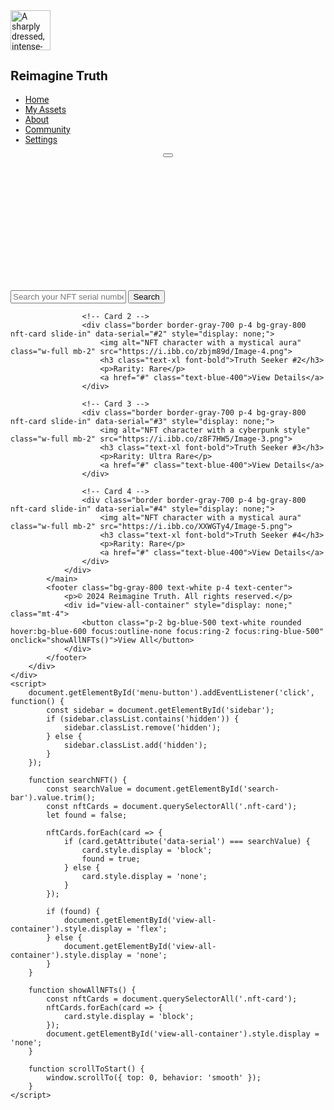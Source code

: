 <html lang="en">
<head>
    <meta charset="utf-8"/>
    <meta content="width=device-width, initial-scale=1.0" name="viewport"/>
    <title>Reimagine Truth</title>
    <script src="https://cdn.tailwindcss.com"></script>
    <link href="https://cdnjs.cloudflare.com/ajax/libs/font-awesome/5.15.3/css/all.min.css" rel="stylesheet"/>
    <link href="https://fonts.googleapis.com/css2?family=Roboto:wght@400;700&display=swap" rel="stylesheet"/>
    <style>
        body {
            font-family: 'Roboto', sans-serif;
        }
        @keyframes fadeIn {
            from { opacity: 0; }
            to { opacity: 1; }
        }
        .fade-in {
            animation: fadeIn 2s ease-in-out;
        }
        @keyframes slideIn {
            from { transform: translateY(20px); opacity: 0; }
            to { transform: translateY(0); opacity: 1; }
        }
        .slide-in {
            animation: slideIn 1s ease-in-out;
        }
        .sidebar {
            transition: transform 0.3s ease-in-out;
        }
        .sidebar:hover {
            transform: translateX(0);
        }
        .sidebar-item {
            transition: background-color 0.3s ease-in-out, color 0.3s ease-in-out;
        }
        .sidebar-item:hover {
            background-color: #4A5568;
            color: #FFFFFF;
        }
        .sticky-sidebar {
            position: -webkit-sticky;
            position: sticky;
            top: 0;
        }
    </style>
</head>
<body class="bg-gray-900 text-gray-200">
    <div class="flex flex-col md:flex-row">
        <aside class="w-full md:w-64 bg-gray-800 h-auto md:h-screen p-4 hidden md:block sticky-sidebar sidebar" id="sidebar">
            <div class="flex items-center mb-6">
                <img alt="A sharply dressed, intense-looking male character" class="w-16 h-16 rounded-full" height="64" src="https://i.ibb.co/p30Q5fs/Leonardo-Kino-XL-A-sharplydressed-intenselooking-male-characte-3.jpg" width="64"/>
                <h2 class="ml-4 text-xl font-bold">Reimagine Truth</h2>
            </div>
            <nav>
                <ul>
                    <li class="mb-4">
                        <a class="text-lg text-gray-200 hover:text-white sidebar-item" href="#" onclick="scrollToStart()">Home</a>
                    </li>
                    <li class="mb-4">
                        <a class="text-lg text-gray-200 hover:text-white sidebar-item" href="#">My Assets</a>
                    </li>
                    <li class="mb-4">
                        <a class="text-lg text-gray-200 hover:text-white sidebar-item" href="#">About</a>
                    </li>
                    <li class="mb-4">
                        <a class="text-lg text-gray-200 hover:text-white sidebar-item" href="https://linktr.ee/reimagine_truth" target="_blank">Community</a>
                    </li>
                    <li class="mb-4">
                        <a class="text-lg text-gray-200 hover:text-white sidebar-item" href="#">Settings</a>
                    </li>
                </ul>
            </nav>
        </aside>
        <div class="flex-1">
            <header class="bg-gray-800 text-white p-4 flex justify-between items-center relative">
                <button class="md:hidden text-white absolute top-4 left-4" id="menu-button">
                    <i class="fas fa-bars"></i>
                </button>
                <div class="flex flex-col items-center w-full">
                    <img alt="A sharply dressed, intense-looking male character" class="w-36 mb-2 fade-in" height="50" src="https://i.ibb.co/p30Q5fs/Leonardo-Kino-XL-A-sharplydressed-intenselooking-male-characte-3.jpg" width="150"/>
                    <h1 class="text-2xl font-bold text-center fade-in">Welcome to Reimagine Truth</h1>
                    <p class="text-lg text-center fade-in">Explore the unique stories of our NFT characters.</p>
                </div>
            </header>
            <main class="p-4">
                <div class="flex justify-center mb-6">
                    <input type="text" id="search-bar" placeholder="Search your NFT serial number #" class="w-full max-w-md p-2 rounded bg-gray-700 text-white placeholder-gray-400 focus:outline-none focus:ring-2 focus:ring-blue-500">
                    <button class="ml-2 p-2 bg-blue-500 text-white rounded hover:bg-blue-600 focus:outline-none focus:ring-2 focus:ring-blue-500" onclick="searchNFT()">Search</button>
                </div>
                <div class="flex justify-center mb-6" id="view-all-container" style="display: none;">
                    <button class="p-2 bg-blue-500 text-white rounded hover:bg-blue-600 focus:outline-none focus:ring-2 focus:ring-blue-500" onclick="showAllNFTs()">View All</button>
                </div>
                <div class="grid grid-cols-1 sm:grid-cols-2 md:grid-cols-3 lg:grid-cols-4 gap-4 p-4" id="nft-grid">
                    <!-- Card 1 -->
                    <div class="border border-gray-700 p-4 bg-gray-800 nft-card slide-in" data-serial="#1" style="display: none;">
                        <img alt="NFT character with a futuristic look" class="w-full mb-2" src="https://i.ibb.co/1mJM8ns/Image-7.png">
                        <h3 class="text-xl font-bold">Truth Seeker #1</h3>
                        <p>Rarity: Common</p>
                        <a href="#" class="text-blue-400">View Details</a>
                    </div>

                    <!-- Card 2 -->
                    <div class="border border-gray-700 p-4 bg-gray-800 nft-card slide-in" data-serial="#2" style="display: none;">
                        <img alt="NFT character with a mystical aura" class="w-full mb-2" src="https://i.ibb.co/zbjm89d/Image-4.png">
                        <h3 class="text-xl font-bold">Truth Seeker #2</h3>
                        <p>Rarity: Rare</p>
                        <a href="#" class="text-blue-400">View Details</a>
                    </div>

                    <!-- Card 3 -->
                    <div class="border border-gray-700 p-4 bg-gray-800 nft-card slide-in" data-serial="#3" style="display: none;">
                        <img alt="NFT character with a cyberpunk style" class="w-full mb-2" src="https://i.ibb.co/z8F7HW5/Image-3.png">
                        <h3 class="text-xl font-bold">Truth Seeker #3</h3>
                        <p>Rarity: Ultra Rare</p>
                        <a href="#" class="text-blue-400">View Details</a>
                    </div>

                    <!-- Card 4 -->
                    <div class="border border-gray-700 p-4 bg-gray-800 nft-card slide-in" data-serial="#4" style="display: none;">
                        <img alt="NFT character with a mystical aura" class="w-full mb-2" src="https://i.ibb.co/XXWGTy4/Image-5.png">
                        <h3 class="text-xl font-bold">Truth Seeker #4</h3>
                        <p>Rarity: Rare</p>
                        <a href="#" class="text-blue-400">View Details</a>
                    </div>
                </div>
            </main>
            <footer class="bg-gray-800 text-white p-4 text-center">
                <p>© 2024 Reimagine Truth. All rights reserved.</p>
                <div id="view-all-container" style="display: none;" class="mt-4">
                    <button class="p-2 bg-blue-500 text-white rounded hover:bg-blue-600 focus:outline-none focus:ring-2 focus:ring-blue-500" onclick="showAllNFTs()">View All</button>
                </div>
            </footer>
        </div>
    </div>
    <script>
        document.getElementById('menu-button').addEventListener('click', function() {
            const sidebar = document.getElementById('sidebar');
            if (sidebar.classList.contains('hidden')) {
                sidebar.classList.remove('hidden');
            } else {
                sidebar.classList.add('hidden');
            }
        });

        function searchNFT() {
            const searchValue = document.getElementById('search-bar').value.trim();
            const nftCards = document.querySelectorAll('.nft-card');
            let found = false;

            nftCards.forEach(card => {
                if (card.getAttribute('data-serial') === searchValue) {
                    card.style.display = 'block';
                    found = true;
                } else {
                    card.style.display = 'none';
                }
            });

            if (found) {
                document.getElementById('view-all-container').style.display = 'flex';
            } else {
                document.getElementById('view-all-container').style.display = 'none';
            }
        }

        function showAllNFTs() {
            const nftCards = document.querySelectorAll('.nft-card');
            nftCards.forEach(card => {
                card.style.display = 'block';
            });
            document.getElementById('view-all-container').style.display = 'none';
        }

        function scrollToStart() {
            window.scrollTo({ top: 0, behavior: 'smooth' });
        }
    </script>
</body>
</html>
